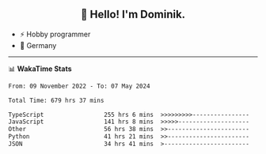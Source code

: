 <h2 align="center">👋 Hello! I'm Dominik.</h2>

- ⚡ Hobby programmer
- 📍 Germany

---
📊 **WakaTime Stats**
<!--START_SECTION:waka-->

```txt
From: 09 November 2022 - To: 07 May 2024

Total Time: 679 hrs 37 mins

TypeScript                 255 hrs 6 mins  >>>>>>>>>----------------   37.54 %
JavaScript                 141 hrs 8 mins  >>>>>--------------------   20.77 %
Other                      56 hrs 38 mins  >>-----------------------   08.33 %
Python                     41 hrs 21 mins  >>-----------------------   06.08 %
JSON                       34 hrs 41 mins  >------------------------   05.10 %
```

<!--END_SECTION:waka-->
